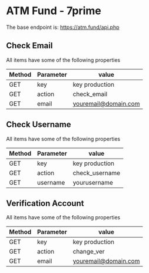# ATM Fund - 7prime
The base endpoint is: https://atm.fund/api.php

## Check Email
All items have some of the following properties

Method	|	Parameter	|	value
-------	|	---------	|	-----------
GET	|	key	| key production
GET	|	action	| check_email
GET	|	email	| youremail@domain.com

## Check Username
All items have some of the following properties

Method	|	Parameter	|	value
-------	|	---------	|	-----------
GET	|	key	| key production
GET	|	action	| check_username
GET	|	username	| yourusername

## Verification Account
All items have some of the following properties

Method	|	Parameter	|	value
-------	|	---------	|	-----------
GET	|	key	| key production
GET	|	action	| change_ver
GET	|	email	| youremail@domain.com

